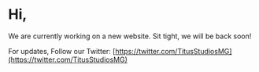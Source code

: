 # Hi,
We are currently working on a new website. Sit tight, we will be back soon!

For updates, Follow our Twitter: [https://twitter.com/TitusStudiosMG](https://twitter.com/TitusStudiosMG)
